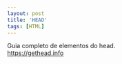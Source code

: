 ```yaml
---
layout: post
title: 'HEAD'
tags: [HTML]
---
```


Guia completo de elementos do head.<br>
<https://gethead.info>
